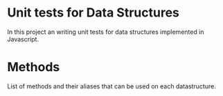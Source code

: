 # Unit tests for Data Structures
In this project  an writing unit tests for data structures implemented in Javascript.

# Methods
List of methods and their aliases that can be used on each datastructure.
